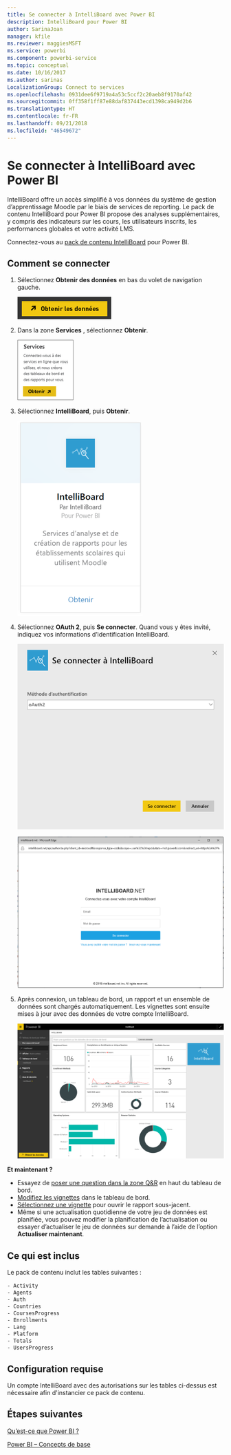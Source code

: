 ```yaml
---
title: Se connecter à IntelliBoard avec Power BI
description: IntelliBoard pour Power BI
author: SarinaJoan
manager: kfile
ms.reviewer: maggiesMSFT
ms.service: powerbi
ms.component: powerbi-service
ms.topic: conceptual
ms.date: 10/16/2017
ms.author: sarinas
LocalizationGroup: Connect to services
ms.openlocfilehash: 0931dee6f9719a4a53c5ccf2c20aeb8f9170af42
ms.sourcegitcommit: 0ff358f1ff87e88daf837443ecd1398ca949d2b6
ms.translationtype: HT
ms.contentlocale: fr-FR
ms.lasthandoff: 09/21/2018
ms.locfileid: "46549672"
---
```

# <a name="connect-to-intelliboard-with-power-bi"></a>Se connecter à IntelliBoard avec Power BI
IntelliBoard offre un accès simplifié à vos données du système de gestion d’apprentissage Moodle par le biais de services de reporting. Le pack de contenu IntelliBoard pour Power BI propose des analyses supplémentaires, y compris des indicateurs sur les cours, les utilisateurs inscrits, les performances globales et votre activité LMS.

Connectez-vous au [pack de contenu IntelliBoard](https://app.powerbi.com/getdata/services/intelliboard) pour Power BI.

## <a name="how-to-connect"></a>Comment se connecter
1. Sélectionnez **Obtenir des données** en bas du volet de navigation gauche.  
   
    ![](media/service-connect-to-intelliboard/getdata.png)
2. Dans la zone **Services** , sélectionnez **Obtenir**.  
   
    ![](media/service-connect-to-intelliboard/services.png)
3. Sélectionnez **IntelliBoard**, puis **Obtenir**.  
   
    ![](media/service-connect-to-intelliboard/intelliboard.png)
4. Sélectionnez **OAuth 2**, puis **Se connecter**. Quand vous y êtes invité, indiquez vos informations d’identification IntelliBoard.
   
    ![](media/service-connect-to-intelliboard/creds.png)
   
    ![](media/service-connect-to-intelliboard/creds2.png)
5. Après connexion, un tableau de bord, un rapport et un ensemble de données sont chargés automatiquement. Les vignettes sont ensuite mises à jour avec des données de votre compte IntelliBoard.
   
    ![](media/service-connect-to-intelliboard/dashboard.png)

**Et maintenant ?**

* Essayez de [poser une question dans la zone Q&R](consumer/end-user-q-and-a.md) en haut du tableau de bord.
* [Modifiez les vignettes](service-dashboard-edit-tile.md) dans le tableau de bord.
* [Sélectionnez une vignette](consumer/end-user-tiles.md) pour ouvrir le rapport sous-jacent.
* Même si une actualisation quotidienne de votre jeu de données est planifiée, vous pouvez modifier la planification de l’actualisation ou essayer d’actualiser le jeu de données sur demande à l’aide de l’option **Actualiser maintenant**.

## <a name="whats-included"></a>Ce qui est inclus
Le pack de contenu inclut les tables suivantes :  

    - Activity  
    - Agents  
    - Auth  
    - Countries  
    - CoursesProgress  
    - Enrollments
    - Lang  
    - Platform  
    - Totals  
    - UsersProgress    

## <a name="system-requirements"></a>Configuration requise
Un compte IntelliBoard avec des autorisations sur les tables ci-dessus est nécessaire afin d'instancier ce pack de contenu.

## <a name="next-steps"></a>Étapes suivantes
[Qu’est-ce que Power BI ?](power-bi-overview.md)

[Power BI – Concepts de base](consumer/end-user-basic-concepts.md)


